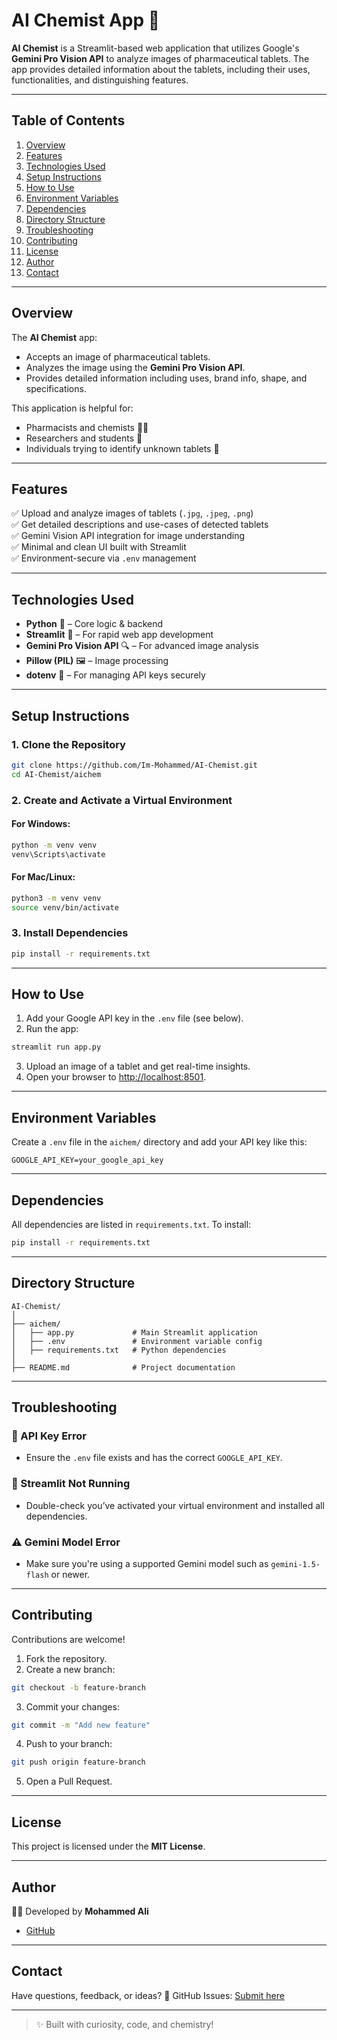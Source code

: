 # **AI Chemist App** 🧪

**AI Chemist** is a Streamlit-based web application that utilizes Google's **Gemini Pro Vision API** to analyze images of pharmaceutical tablets. The app provides detailed information about the tablets, including their uses, functionalities, and distinguishing features.

---

## **Table of Contents**
1. [Overview](#overview)
2. [Features](#features)
3. [Technologies Used](#technologies-used)
4. [Setup Instructions](#setup-instructions)
5. [How to Use](#how-to-use)
6. [Environment Variables](#environment-variables)
7. [Dependencies](#dependencies)
8. [Directory Structure](#directory-structure)
9. [Troubleshooting](#troubleshooting)
10. [Contributing](#contributing)
11. [License](#license)
12. [Author](#author)
13. [Contact](#contact)

---

## **Overview**

The **AI Chemist** app:
- Accepts an image of pharmaceutical tablets.
- Analyzes the image using the **Gemini Pro Vision API**.
- Provides detailed information including uses, brand info, shape, and specifications.

This application is helpful for:
- Pharmacists and chemists 🧑‍⚕️  
- Researchers and students 🔬  
- Individuals trying to identify unknown tablets 💊

---

## **Features**

✅ Upload and analyze images of tablets (`.jpg`, `.jpeg`, `.png`)  
✅ Get detailed descriptions and use-cases of detected tablets  
✅ Gemini Vision API integration for image understanding  
✅ Minimal and clean UI built with Streamlit  
✅ Environment-secure via `.env` management  

---

## **Technologies Used**

- **Python** 🐍 – Core logic & backend
- **Streamlit** 📱 – For rapid web app development
- **Gemini Pro Vision API** 🔍 – For advanced image analysis
- **Pillow (PIL)** 🖼 – Image processing
- **dotenv** 🔐 – For managing API keys securely

---

## **Setup Instructions**

### 1. Clone the Repository
```bash
git clone https://github.com/Im-Mohammed/AI-Chemist.git
cd AI-Chemist/aichem
````

### 2. Create and Activate a Virtual Environment

#### For Windows:

```bash
python -m venv venv
venv\Scripts\activate
```

#### For Mac/Linux:

```bash
python3 -m venv venv
source venv/bin/activate
```

### 3. Install Dependencies

```bash
pip install -r requirements.txt
```

---

## **How to Use**

1. Add your Google API key in the `.env` file (see below).
2. Run the app:

```bash
streamlit run app.py
```

3. Upload an image of a tablet and get real-time insights.
4. Open your browser to [http://localhost:8501](http://localhost:8501).

---

## **Environment Variables**

Create a `.env` file in the `aichem/` directory and add your API key like this:

```plaintext
GOOGLE_API_KEY=your_google_api_key
```

---

## **Dependencies**

All dependencies are listed in `requirements.txt`. To install:

```bash
pip install -r requirements.txt
```

---

## **Directory Structure**

```
AI-Chemist/
│
├── aichem/
│   ├── app.py             # Main Streamlit application
│   ├── .env               # Environment variable config
│   ├── requirements.txt   # Python dependencies
│
├── README.md              # Project documentation
```

---

## **Troubleshooting**

### 🔑 API Key Error

* Ensure the `.env` file exists and has the correct `GOOGLE_API_KEY`.

### 🚫 Streamlit Not Running

* Double-check you’ve activated your virtual environment and installed all dependencies.

### ⚠️ Gemini Model Error

* Make sure you're using a supported Gemini model such as `gemini-1.5-flash` or newer.

---

## **Contributing**

Contributions are welcome!

1. Fork the repository.
2. Create a new branch:

```bash
git checkout -b feature-branch
```

3. Commit your changes:

```bash
git commit -m "Add new feature"
```

4. Push to your branch:

```bash
git push origin feature-branch
```

5. Open a Pull Request.

---

## **License**

This project is licensed under the **MIT License**.

---

## **Author**

👨‍💻 Developed by **Mohammed Ali**

* [GitHub](https://github.com/Im-Mohammed)

---

## **Contact**

Have questions, feedback, or ideas?
🐙 GitHub Issues: [Submit here](https://github.com/Im-Mohammed/AI-Chemist/issues)

---

> ✨ Built with curiosity, code, and chemistry!


